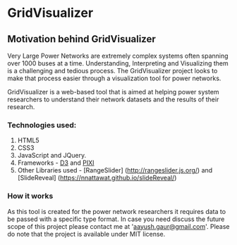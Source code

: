 # GridVisualizer

## Motivation behind GridVisualizer
Very Large Power Networks are extremely complex systems often spanning over 1000 buses at a time. Understanding, Interpreting and Visualizing them is a challenging and tedious process. The GridVisualizer project looks to make that process easier through a visualization tool for power networks. <br>

GridVisualizer is a web-based tool that is aimed at helping power system researchers to understand their network datasets and the results of their research.

### Technologies used:
1. HTML5
2. CSS3
3. JavaScript and JQuery.
4. Frameworks - [D3](http://d3js.org/) and [PIXI](https://github.com/pixijs/pixi.js)
5. Other Libraries used - [RangeSlider] (http://rangeslider.js.org/) and [SlideReveal] (https://nnattawat.github.io/slideReveal/)<br>

### How it works
As this tool is created for the power network researchers it requires data to be passed with a specific type format. In case you need discuss the future scope of this project please contact me at 'aayush.gaur@gmail.com'. Please do note that the project is available under MIT license.
